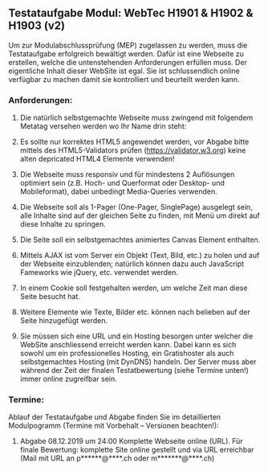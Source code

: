 ## Testataufgabe Modul: WebTec H1901 & H1902 & H1903 (v2)

Um zur Modulabschlussprüfung (MEP) zugelassen zu werden, muss die Testataufgabe erfolgreich
bewältigt werden. Dafür ist eine Webseite zu erstellen, welche die untenstehenden Anforderungen
erfüllen muss. Der eigentliche Inhalt dieser WebSite ist egal. Sie ist schlussendlich online verfügbar zu
machen damit sie kontrolliert und beurteilt werden kann.

### Anforderungen:

1. Die natürlich selbstgemachte Webseite muss zwingend mit folgendem Metatag versehen werden wo Ihr Name drin steht: <meta name="author" content="Ihr Name steht hier">

2. Es sollte nur korrektes HTML5 angewendet werden, vor Abgabe bitte mittels des HTML5-Validators prüfen (https://validator.w3.org) keine alten depricated HTML4 Elemente verwenden!

3. Die Webseite muss responsiv und für mindestens 2 Auflösungen optimiert sein (z.B. Hoch- und Querformat oder Desktop- und Mobileformat), dabei unbedingt Media-Queries verwenden.

4. Die Webseite soll als 1-Pager (One-Pager, SinglePage) ausgelegt sein, alle Inhalte sind auf der gleichen Seite zu finden, mit Menü um direkt auf diese Inhalte zu springen.
5. Die Seite soll ein selbstgemachtes animiertes Canvas Element enthalten.

6. Mittels AJAX ist vom Server ein Objekt (Text, Bild, etc.) zu holen und auf der Webseite einzublenden; natürlich können dazu auch JavaScript Fameworks wie jQuery, etc. verwendet werden.

7. In einem Cookie soll festgehalten werden, um welche Zeit man diese Seite besucht hat.

8. Weitere Elemente wie Texte, Bilder etc. können nach belieben auf der Seite hinzugefügt werden.

9. Sie müssen sich eine URL und ein Hosting besorgen unter welcher die WebSite anschliessend erreicht werden kann. Dabei kann es sich sowohl um ein professionelles Hosting, ein Gratishoster als auch selbstgemachtes Hosting (mit DynDNS) handeln. Der Server muss aber während der Zeit der finalen Testatbewertung (siehe Termine unten!) immer online zugreifbar sein.

### Termine: 

Ablauf der Testataufgabe und Abgabe finden Sie im detaillierten Modulpogramm (Termine mit Vorbehalt – Versionen beachten!):

1. Abgabe 08.12.2019 um 24:00 Komplette Webseite online (URL). Für finale Bewertung: komplette Site online gestellt und via URL erreichbar (Mail mit URL an p&ast;&ast;&ast;&ast;&ast;&ast;@&ast;&ast;&ast;&ast;.ch oder m&ast;&ast;&ast;&ast;&ast;&ast;&ast;@&ast;&ast;&ast;&ast;.ch)
